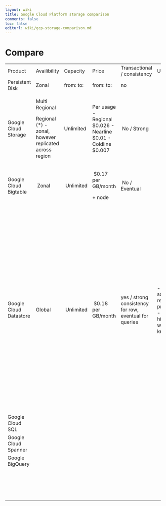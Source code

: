 ```yaml
---
layout: wiki
title: Google Cloud Platform storage comparison
comments: false
toc: false
editurl: wiki/gcp-storage-comparison.md
---
```


# Compare

<table>
<tbody>
<tr>
<td>Product</td>
<td>Availibility</td>
<td>Capacity</td>
<td>Price</td>
<td>Transactional / consistency</td>
<td>Use when</td>
<td>Avoid when</td>
</tr>
<tr>
<td>Persistent Disk</td>
<td>Zonal</td>
<td>from: to:</td>
<td>from: to:</td>
<td>no</td>
<td>&nbsp;</td>
<td>&nbsp;</td>
</tr>
<tr>
<td>Google Cloud Storage</td>
<td>
<p>Multi Regional</p>
<p>Regional (*) - zonal, however replicated across region</p>
</td>
<td>Unlimited</td>
<td>Per usage - Regional $0.026 - Nearline $0.01 - Coldline $0.007&nbsp;</td>
<td>&nbsp;No / Strong</td>
<td>&nbsp;</td>
<td>&nbsp;</td>
</tr>
<tr>
<td>Google Cloud Bigtable</td>
<td>&nbsp;Zonal</td>
<td>&nbsp;Unlimited</td>
<td>
<p>&nbsp;$0.17 per GB/month</p>
<p>+ node</p>
</td>
<td>&nbsp;No / Eventual</td>
<td>&nbsp;</td>
<td>&nbsp;</td>
</tr>
<tr>
<td>Google Cloud Datastore</td>
<td>Global&nbsp;</td>
<td>&nbsp;Unlimited</td>
<td>&nbsp;$0.18 per GB/month</td>
<td>yes / strong consistency for row, eventual for queries&nbsp;</td>
<td>- Need to scale for read prformance<br />- Data is hierarchical with key/value&nbsp;</td>
<td>- Need strong support for transactions, use instead SQL or Spanner<br />- Need support non hierarchical or unstructured data, use instead BigTable or Storage<br />- Need analytics (OLAP) / BI / data warehousing, use instead BigQuery<br />- Need to store Blobs &gt; 10MB, use instead Storage<br />- Need to frequent reads and writes by key&nbsp;</td>
</tr>
<tr>
<td>Google Cloud SQL</td>
<td>&nbsp;</td>
<td>&nbsp;</td>
<td>&nbsp;</td>
<td>&nbsp;</td>
<td>&nbsp;</td>
<td>&nbsp;</td>
</tr>
<tr>
<td>Google Cloud Spanner</td>
<td>&nbsp;</td>
<td>&nbsp;</td>
<td>&nbsp;</td>
<td>&nbsp;</td>
<td>&nbsp;</td>
<td>&nbsp;</td>
</tr>
<tr>
<td>Google BigQuery</td>
<td>&nbsp;</td>
<td>&nbsp;</td>
<td>&nbsp;</td>
<td>&nbsp;</td>
<td>&nbsp;</td>
<td>&nbsp;</td>
</tr>
<tr>
<td>&nbsp;</td>
<td>&nbsp;</td>
<td>&nbsp;</td>
<td>&nbsp;</td>
<td>&nbsp;</td>
<td>&nbsp;</td>
<td>&nbsp;</td>
</tr>
<tr>
<td>&nbsp;</td>
<td>&nbsp;</td>
<td>&nbsp;</td>
<td>&nbsp;</td>
<td>&nbsp;</td>
<td>&nbsp;</td>
<td>&nbsp;</td>
</tr>
<tr>
<td>&nbsp;</td>
<td>&nbsp;</td>
<td>&nbsp;</td>
<td>&nbsp;</td>
<td>&nbsp;</td>
<td>&nbsp;</td>
<td>&nbsp;</td>
</tr>
<tr>
<td>&nbsp;</td>
<td>&nbsp;</td>
<td>&nbsp;</td>
<td>&nbsp;</td>
<td>&nbsp;</td>
<td>&nbsp;</td>
<td>&nbsp;</td>
</tr>
</tbody>
</table>
